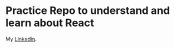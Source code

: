 # Practice Repo to understand and learn about React

My [Linkedin](https://www.linkedin.com/in/shivam-taneja/).
